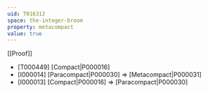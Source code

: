 ```yaml
---
uid: T016312
space: the-integer-broom
property: metacompact
value: true
---
```

[[Proof]]

* [T000449] [Compact|P000016]
* [I000014] [Paracompact|P000030] => [Metacompact|P000031]
* [I000013] [Compact|P000016] => [Paracompact|P000030]

